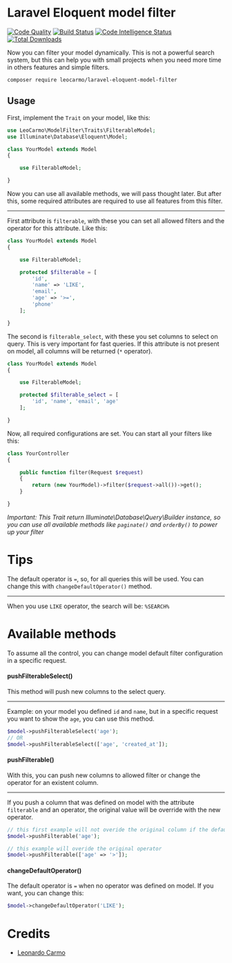 # Laravel Eloquent model filter

[![Code Quality](https://scrutinizer-ci.com/g/leocarmo/laravel-eloquent-model-filter/badges/quality-score.png?b=master)](https://scrutinizer-ci.com/g/leocarmo/php-telegram-bot/?branch=master)
[![Build Status](https://scrutinizer-ci.com/g/leocarmo/laravel-eloquent-model-filter/badges/build.png?b=master)](https://scrutinizer-ci.com/g/leocarmo/php-telegram-bot/build-status/master)
[![Code Intelligence Status](https://scrutinizer-ci.com/g/leocarmo/laravel-eloquent-model-filter/badges/code-intelligence.svg?b=master)](https://scrutinizer-ci.com/code-intelligence)
[![Total Downloads](https://img.shields.io/packagist/dt/leocarmo/laravel-eloquent-model-filter.svg)](https://packagist.org/packages/leocarmo/laravel-eloquent-model-filter)

Now you can filter your model dynamically. 
This is not a powerful search system, but this can help you with small projects 
when you need more time in others features and simple filters.

```
composer require leocarmo/laravel-eloquent-model-filter
```

## Usage

First, implement the `Trait` on your model, like this:

```php
use LeoCarmo\ModelFilter\Traits\FilterableModel;
use Illuminate\Database\Eloquent\Model;

class YourModel extends Model
{

    use FilterableModel;

}
```

Now you can use all available methods, we will pass thought later. 
But after this, some required attributes are required to use all features from this filter.

---
First attribute is `filterable`, with these you can set all allowed filters and the operator for this attribute. Like this:
```php
class YourModel extends Model
{

    use FilterableModel;

    protected $filterable = [
        'id',
        'name' => 'LIKE',
        'email',
        'age' => '>=',
        'phone'
    ];

}
```

The second is `filterable_select`, with these you set columns to select on query. 
This is very important for fast queries. If this attribute is not present on model, all
columns will be returned (`*` operator).

```php
class YourModel extends Model
{

    use FilterableModel;

    protected $filterable_select = [
        'id', 'name', 'email', 'age'
    ];

}
```

Now, all required configurations are set. You can start all your filters like this:
```php
class YourController
{

    public function filter(Request $request)
    {
        return (new YourModel)->filter($request->all())->get();
    }

}
```

*Important: This Trait return Illuminate\Database\Query\Builder instance, so you can use all available methods like `paginate()` and `orderBy()` to power up your filter*

# Tips

The default operator is `=`, so, for all queries this will be used. 
You can change this with `changeDefaultOperator()` method.

---
When you use `LIKE` operator, the search will be: `%SEARCH%`


# Available methods

To assume all the control, you can change model default filter 
configuration in a specific request.

#### pushFilterableSelect()

This method will push new columns to the select query.

---
Example: on your model you defined `id` and `name`, but in a specific request you want to show the `age`, you can use this method.

```php
$model->pushFilterableSelect('age');
// OR
$model->pushFilterableSelect(['age', 'created_at']);
```

#### pushFilterable()

With this, you can push new columns to allowed filter or change the operator for an existent column.

---
If you push a column that was defined on model with the attribute `filterable` and an operator, the original value will be override with the new operator.
```php
// this first example will not overide the original column if the default value has an operator seted, but will push to the allowed filters if was not defined
$model->pushFilterable('age'); 

// this example will overide the original operator
$model->pushFilterable(['age' => '>']);
```


#### changeDefaultOperator()

The default operator is `=` when no operator was defined on model. If you want, you can change this:
```php
$model->changeDefaultOperator('LIKE'); 
```

# Credits

- [Leonardo Carmo](https://github.com/leocarmo)
